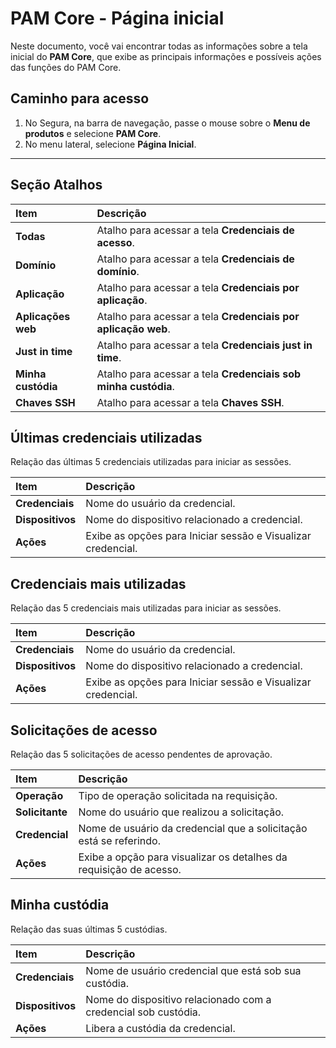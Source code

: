 # PAM Core - Página inicial

Neste documento, você vai encontrar todas as informações sobre a tela inicial do **PAM Core**, que exibe as principais informações e possíveis ações das funções do PAM Core.

## Caminho para acesso

1. No Segura, na barra de navegação, passe o mouse sobre o **Menu de produtos** e selecione **PAM Core**.  
2. No menu lateral, selecione **Página Inicial**.

---
## Seção Atalhos

| Item | Descrição |
| :---- | :---- |
| **Todas** | Atalho para acessar a tela **Credenciais de acesso**. |
| **Domínio** | Atalho para acessar a tela **Credenciais de domínio**. |
| **Aplicação** | Atalho para acessar a tela **Credenciais por aplicação**. |
| **Aplicações web** | Atalho para acessar a tela **Credenciais por aplicação web**. |
| **Just in time** | Atalho para acessar a tela **Credenciais just in time**. |
| **Minha custódia** | Atalho para acessar a tela **Credenciais sob minha custódia**. |
| **Chaves SSH** | Atalho para acessar a tela **Chaves SSH**. |

## Últimas credenciais utilizadas  
Relação das últimas 5 credenciais utilizadas para iniciar as sessões.

| Item | Descrição |
| :---- | :---- |
| **Credenciais** | Nome do usuário da credencial. |
| **Dispositivos** | Nome do dispositivo relacionado a credencial. |
| **Ações** | Exibe as opções para Iniciar sessão e Visualizar credencial. |

## Credenciais mais utilizadas  
Relação das 5 credenciais mais utilizadas para iniciar as sessões.

| Item | Descrição |
| :---- | :---- |
| **Credenciais** | Nome do usuário da credencial. |
| **Dispositivos** | Nome do dispositivo relacionado a credencial. |
| **Ações** | Exibe as opções para Iniciar sessão e Visualizar credencial. |

## Solicitações de acesso  
Relação das 5 solicitações de acesso pendentes de aprovação.

| Item | Descrição |
| :---- | :---- |
| **Operação** | Tipo de operação solicitada na requisição. |
| **Solicitante** | Nome do usuário que realizou a solicitação. |
| **Credencial** | Nome de usuário da credencial que a solicitação está se referindo. |
| **Ações** | Exibe a opção para visualizar os detalhes da requisição de acesso. |

## Minha custódia  
Relação das suas últimas 5 custódias.

| Item | Descrição |
| :---- | :---- |
| **Credenciais** | Nome de usuário credencial que está sob sua custódia. |
| **Dispositivos** | Nome do dispositivo relacionado com a credencial sob custódia. |
| **Ações** | Libera a custódia da credencial. |
